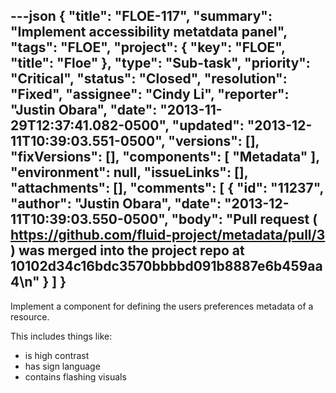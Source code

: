---json
{
  "title": "FLOE-117",
  "summary": "Implement accessibility metatdata panel",
  "tags": "FLOE",
  "project": {
    "key": "FLOE",
    "title": "Floe"
  },
  "type": "Sub-task",
  "priority": "Critical",
  "status": "Closed",
  "resolution": "Fixed",
  "assignee": "Cindy Li",
  "reporter": "Justin Obara",
  "date": "2013-11-29T12:37:41.082-0500",
  "updated": "2013-12-11T10:39:03.551-0500",
  "versions": [],
  "fixVersions": [],
  "components": [
    "Metadata"
  ],
  "environment": null,
  "issueLinks": [],
  "attachments": [],
  "comments": [
    {
      "id": "11237",
      "author": "Justin Obara",
      "date": "2013-12-11T10:39:03.550-0500",
      "body": "Pull request ( <https://github.com/fluid-project/metadata/pull/3> ) was merged into the project repo at 10102d34c16bdc3570bbbbd091b8887e6b459aa4\n"
    }
  ]
}
---
Implement a component for defining the users preferences metadata of a resource.&#x20;

This includes things like:&#x20;

* is high contrast
* has sign language
* contains flashing visuals

        